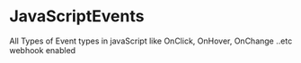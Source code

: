 # JavaScriptEvents
All Types of Event types in javaScript like OnClick, OnHover, OnChange ..etc
webhook enabled
